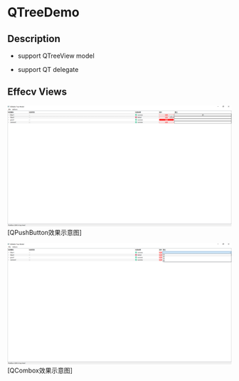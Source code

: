 # QTreeDemo

## Description

* support QTreeView model

* support QT delegate

## Effecv Views

![contents](./view/treeview_button.png)[QPushButton效果示意图]

![contents](./view/treeview_combox.png)[QCombox效果示意图]